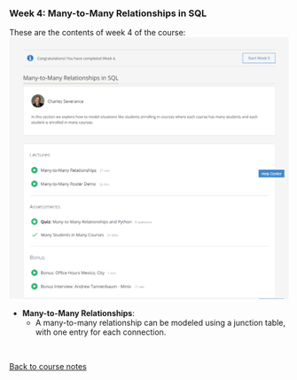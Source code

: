 ### Week 4: Many-to-Many Relationships in SQL


These are the contents of week 4 of the course:  
![Week 4 content of 'Using Databases with Python' MOOC](../Images/Using_Databases_with_Python_Week_4_Content.png)

* **Many-to-Many Relationships**:
  * A many-to-many relationship can be modeled using a junction table, with one entry for each connection.

<br>

[Back to course notes](../Course_Notes.md)
